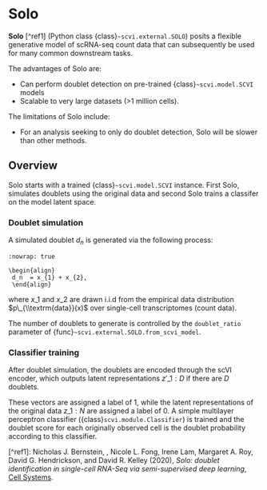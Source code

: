 # Solo

**Solo** \[^ref1\] (Python class {class}`~scvi.external.SOLO`) posits a flexible generative model of scRNA-seq count data that can subsequently
be used for many common downstream tasks.

The advantages of Solo are:

- Can perform doublet detection on pre-trained {class}`~scvi.model.SCVI` models
- Scalable to very large datasets (>1 million cells).

The limitations of Solo include:

- For an analysis seeking to only do doublet detection, Solo will be slower than other methods.

## Overview

Solo starts with a trained {class}`~scvi.model.SCVI` instance. First Solo, simulates doublets using
the original data and second Solo trains a classifer on the model latent space.

### Doublet simulation

A simulated doublet $d_n$ is generated via the following process:

```{math}
:nowrap: true

\begin{align}
 d_n  = x_{1} + x_{2},
 \end{align}
```

where $x\_{1}$ and $x\_{2}$ are drawn i.i.d from the
empirical data distribution $p\_{\\textrm{data}}(x)$ over single-cell
transcriptomes (count data).

The number of doublets to generate is controlled by the `doublet_ratio` parameter of
{func}`~scvi.external.SOLO.from_scvi_model`.

### Classifier training

After doublet simulation, the doublets are encoded through the scVI encoder, which outputs latent
representations $z'\_{1:D}$ if there are $D$ doublets.

These vectors are assigned a label of 1, while the latent representations of the original data $z\_{1:N}$ are
assigned a label of 0. A simple multilayer perceptron classifier ({class}`scvi.module.Classifier`) is trained
and the doublet score for each originally observed cell is the doublet probability according to this classifier.

\[^ref1\]:
Nicholas J. Bernstein, , Nicole L. Fong, Irene Lam, Margaret A. Roy, David G. Hendrickson, and David R. Kelley (2020),
_Solo: doublet identification in single-cell RNA-Seq via semi-supervised deep learning_,
[Cell Systems](https://www.sciencedirect.com/science/article/pii/S2405471220301952).
